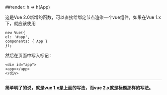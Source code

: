 ##render: h => h(App)


  
这是Vue 2.0新增的函数，可以直接给绑定节点渲染一个vue组件，如果在Vue 1.x下，就应该使用

    new Vue({
    el: '#app',
    components: { App }
    });  
  

然后在页面中写入标记：

    <div id="app">
    <app></app>
    </div>


----------
**简单明了的说，就是vue 1.x是上面的写法，而vue 2.x就是标题那样的写法。**